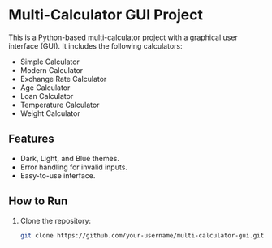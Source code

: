 # Multi-Calculator GUI Project

This is a Python-based multi-calculator project with a graphical user interface (GUI). It includes the following calculators:
- Simple Calculator
- Modern Calculator
- Exchange Rate Calculator
- Age Calculator
- Loan Calculator
- Temperature Calculator
- Weight Calculator

## Features
- Dark, Light, and Blue themes.
- Error handling for invalid inputs.
- Easy-to-use interface.

## How to Run
1. Clone the repository:
   ```bash
   git clone https://github.com/your-username/multi-calculator-gui.git
